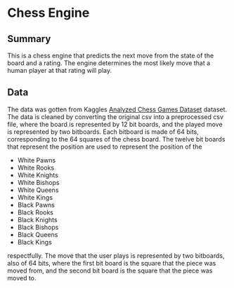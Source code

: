 # Chess Engine

## Summary

This is a chess engine that predicts the next move from the state of the board and a rating.  The engine determines the most likely move that a human player at that rating will play.

## Data

The data was gotten from Kaggles [Analyzed Chess Games Dataset](https://www.kaggle.com/datasets/shkarupylomaxim/chess-games-dataset-lichess-2017-may) dataset.  The data is cleaned by converting the original csv into a preprocessed csv file, where the board is represented by 12 bit boards, and the played move is represented by two bitboards.  Each bitboard is made of 64 bits, corresponding to the 64 squares of the chess board.  The twelve bit boards that represent the position are used to represent the position of the 
* White Pawns
* White Rooks
* White Knights
* White Bishops
* White Queens
* White Kings
* Black Pawns
* Black Rooks
* Black Knights
* Black Bishops
* Black Queens
* Black Kings

respectfully.  The move that the user plays is represented by two bitboards, also of 64 bits, where the first bit board is the square that the piece was moved from, and the second bit board is the square that the piece was moved to.